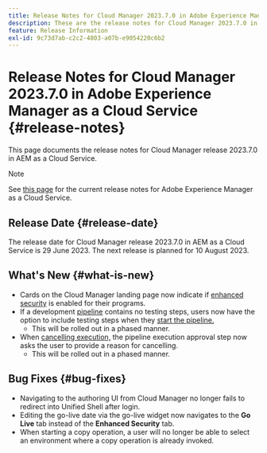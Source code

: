 ```yaml
---
title: Release Notes for Cloud Manager 2023.7.0 in Adobe Experience Manager as a Cloud Service
description: These are the release notes for Cloud Manager 2023.7.0 in AEM as a Cloud Service.
feature: Release Information
exl-id: 9c73d7ab-c2c2-4803-a07b-e9054220c6b2
---
```


# Release Notes for Cloud Manager 2023.7.0 in Adobe Experience Manager as a Cloud Service {#release-notes}

This page documents the release notes for Cloud Manager release 2023.7.0 in AEM as a Cloud Service.

>[!NOTE]
>
>See [this page](/help/release-notes/release-notes-cloud/release-notes-current.md) for the current release notes for Adobe Experience Manager as a Cloud Service.

## Release Date {#release-date}

The release date for Cloud Manager release 2023.7.0 in AEM as a Cloud Service is 29 June 2023. The next release is planned for 10 August 2023.

## What's New {#what-is-new}

* Cards on the Cloud Manager landing page now indicate if [enhanced security](/help/implementing/cloud-manager/getting-access-to-aem-in-cloud/creating-production-programs.md) is enabled for their programs.
* If a development [pipeline](/help/implementing/cloud-manager/configuring-pipelines/introduction-ci-cd-pipelines.md) contains no testing steps, users now have the option to include testing steps when they [start the pipeline.](/help/implementing/cloud-manager/configuring-pipelines/managing-pipelines.md#running-pipelines)
  * This will be rolled out in a phased manner.
* When [cancelling execution,](/help/implementing/cloud-manager/configuring-pipelines/managing-pipelines.md#view-details) the pipeline execution approval step now asks the user to provide a reason for cancelling.
  * This will be rolled out in a phased manner.

## Bug Fixes {#bug-fixes}

* Navigating to the authoring UI from Cloud Manager no longer fails to redirect into Unified Shell after login.
* Editing the go-live date via the go-live widget now navigates to the **Go Live** tab instead of the **Enhanced Security** tab.
* When starting a copy operation, a user will no longer be able to select an environment where a copy operation is already invoked.
